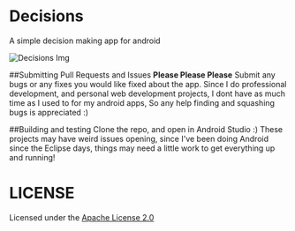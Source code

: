 # Decisions
A simple decision making app for android

![Decisions Img](https://files.aaronthedev.com/$/m9ehz)

##Submitting Pull Requests and Issues
**Please Please Please** Submit any bugs or any fixes you would like fixed about the app. 
Since I do professional development, and personal web development projects,
I dont have as much time as I used to for my android apps,
So any help finding and squashing bugs is appreciated :)

##Building and testing
Clone the repo, and open in Android Studio :) These projects may have weird issues opening, since I've been doing
Android since the Eclipse days, things may need a little work to get everything up and running!


# LICENSE

Licensed under the [Apache License 2.0](http://choosealicense.com/licenses/apache-2.0/)

